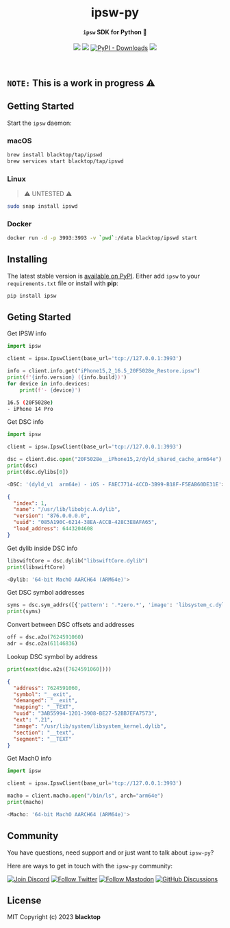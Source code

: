 <p align="center">
  <h1 align="center">ipsw-py</h1>
  <h4><p align="center"><code>ipsw</code> SDK for Python 🚧</p></h4>
  <p align="center">
    <a href="https://github.com/blacktop/ipsw-py/actionss" alt="Actions">
          <img src="https://github.com/blacktop/ipsw-py/actions/workflows/python-publish.yml/badge.svg" /></a>
    <a href="https://pypi.org/project/ipsw/" alt="PyPi - Package">
          <img src="https://img.shields.io/pypi/v/ipsw.svg" /></a>    
    <a href="https://pypi.org/project/ipsw/" alt="PyPi - Downloads">    
          <img alt="PyPI - Downloads" src="https://img.shields.io/pypi/dm/ipsw?color=orange"></a>      
    <a href="http://doge.mit-license.org" alt="LICENSE">
          <img src="https://img.shields.io/:license-mit-blue.svg" /></a>          
</p>
<br>

## `NOTE:` This is a work in progress ⚠️

## Getting Started

Start the `ipsw` daemon:

### macOS

```bash
brew install blacktop/tap/ipswd
brew services start blacktop/tap/ipswd
```

### Linux

> ⚠️ UNTESTED ⚠️

```bash
sudo snap install ipswd
```

### Docker

```bash
docker run -d -p 3993:3993 -v `pwd`:/data blacktop/ipswd start
```

## Installing

The latest stable version is [available on PyPI](https://pypi.org/project/ipsw/). Either add `ipsw` to your `requirements.txt` file or install with **pip**:

```bash
pip install ipsw
```

## Geting Started

Get IPSW info

```python
import ipsw

client = ipsw.IpswClient(base_url='tcp://127.0.0.1:3993')

info = client.info.get("iPhone15,2_16.5_20F5028e_Restore.ipsw")
print(f'{info.version} ({info.build})')
for device in info.devices:
    print(f'- {device}')
```
```bash
16.5 (20F5028e)
- iPhone 14 Pro
```

Get DSC info

```python
import ipsw

client = ipsw.IpswClient(base_url='tcp://127.0.0.1:3993')

dsc = client.dsc.open("20F5028e__iPhone15,2/dyld_shared_cache_arm64e")
print(dsc)
print(dsc.dylibs[0])
```
```python
<DSC: '(dyld_v1  arm64e) - iOS - FAEC7714-4CCD-3B99-B18F-F5EAB60DE31E'>
```
```json
{
  "index": 1,
  "name": "/usr/lib/libobjc.A.dylib",
  "version": "876.0.0.0.0",
  "uuid": "085A190C-6214-38EA-ACCB-428C3E8AFA65",
  "load_address": 6443204608
}
```

Get dylib inside DSC info

```py
libswiftCore = dsc.dylib("libswiftCore.dylib")
print(libswiftCore)
```
```python
<Dylib: '64-bit MachO AARCH64 (ARM64e)'>
```

Get DSC symbol addresses

```python
syms = dsc.sym_addrs([{'pattern': '.*zero.*', 'image': 'libsystem_c.dylib'}])
print(syms)
```

Convert between DSC offsets and addresses

```python
off = dsc.a2o(7624591060)
adr = dsc.o2a(61146836)
```

Lookup DSC symbol by address

```python
print(next(dsc.a2s([7624591060])))
```
```json
{
  "address": 7624591060,
  "symbol": "__exit",
  "demanged": "__exit",
  "mapping": "__TEXT",
  "uuid": "3AB55994-1201-3908-BE27-52BB7EFA7573",
  "ext": ".21",
  "image": "/usr/lib/system/libsystem_kernel.dylib",
  "section": "__text",
  "segment": "__TEXT"
}
```


Get MachO info

```python
import ipsw

client = ipsw.IpswClient(base_url='tcp://127.0.0.1:3993')

macho = client.macho.open("/bin/ls", arch="arm64e")
print(macho)
```
```bash
<Macho: '64-bit MachO AARCH64 (ARM64e)'>
```

## Community

You have questions, need support and or just want to talk about `ipsw-py`?

Here are ways to get in touch with the `ipsw-py` community:

[![Join Discord](https://img.shields.io/badge/Join_our_Discord_server-5865F2?style=for-the-badge&logo=discord&logoColor=white)](https://discord.gg/xx2y9yrcgs)
[![Follow Twitter](https://img.shields.io/badge/follow_on_twitter-1DA1F2?style=for-the-badge&logo=twitter&logoColor=white)](https://twitter.com/blacktop__)
[![Follow Mastodon](https://img.shields.io/badge/follow_on_mastodon-6364FF?style=for-the-badge&logo=mastodon&logoColor=white)](https://mastodon.social/@blacktop)
[![GitHub Discussions](https://img.shields.io/badge/GITHUB_DISCUSSION-181717?style=for-the-badge&logo=github&logoColor=white)](https://github.com/blacktop/ipsw/discussions)

## License

MIT Copyright (c) 2023 **blacktop**
